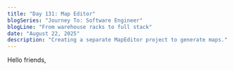 ```yaml
---
title: "Day 131: Map Editor"
blogSeries: "Journey To: Software Engineer"
blogLine: "From warehouse racks to full stack"
date: "August 22, 2025"
description: "Creating a separate MapEditor project to generate maps."
---
```


Hello friends,

<br>
